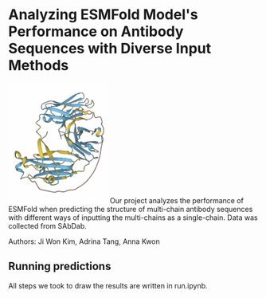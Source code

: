 # Analyzing ESMFold Model's Performance on Antibody Sequences with Diverse Input Methods

<img src="https://github.com/jiwonckm/ESMFold-Linker-Project/blob/main/protein.png" width="200">
Our project analyzes the performance of ESMFold when predicting the structure of multi-chain antibody sequences with different ways of inputting the multi-chains as a single-chain. Data was collected from SAbDab. 

Authors: Ji Won Kim, Adrina Tang, Anna Kwon

## Running predictions

All steps we took to draw the results are written in run.ipynb. 
